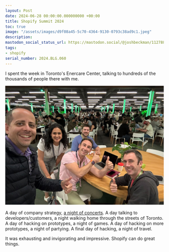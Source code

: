 ```yaml
---
layout: Post
date: 2024-06-28 00:00:00.000000000 +00:00
title: Shopify Summit 2024
toc: true
image: "/assets/images/d9f08a45-5c70-4364-9130-0793c38ad9c1.jpeg"
description:
mastodon_social_status_url: https://mastodon.social/@joshbeckman/112788933052679041
tags:
- shopify
serial_number: 2024.BLG.060
---
```

I spent the week in Toronto's Enercare Center, talking to hundreds of the thousands of people there with me.

![IMG_3257](/assets/images/d9f08a45-5c70-4364-9130-0793c38ad9c1.jpeg)

A day of company strategy, [a night of concerts](/blog/attending/the-roots-weezer-girl-talk-at-budweiser-stage). A day talking to developers/customers, a night walking home through the streets of Toronto. A day of hacking on prototypes, a night of games. A day of hacking on more prototypes, a night of partying. A final day of hacking, a night of travel.

It was exhausting and invigorating and impressive. Shopify can do great things.
